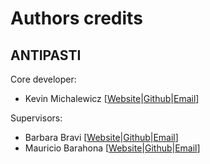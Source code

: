 # Authors credits

## ANTIPASTI

Core developer:

- Kevin Michalewicz [[Website](https://kevinmichalewicz.com/)|[Github](https://github.com/kevinmicha)|[Email](mailto:k.michalewicz22@imperial.ac.uk?subject=[GitHub]%20NMA-CNN)]

Supervisors:

- Barbara Bravi [[Website](https://www.imperial.ac.uk/people/b.bravi21)|[Github](https://github.com/bravib)|[Email](mailto:b.bravi21@imperial.ac.uk?subject=[GitHub]%20NMA-CNN)]
- Mauricio Barahona [[Website](https://www.imperial.ac.uk/people/m.barahona/)|[Github](https://github.com/mauriciobarahona)|[Email](mailto:m.barahona@imperial.ac.uk?subject=[GitHub]%20NMA-CNN)]